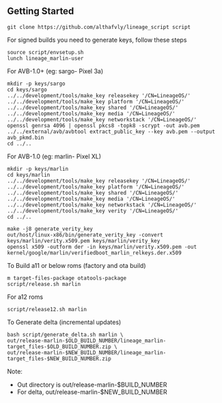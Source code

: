 Getting Started
---------------

    git clone https://github.com/althafvly/lineage_script script

For signed builds you need to generate keys, follow these steps

    source script/envsetup.sh
    lunch lineage_marlin-user

For AVB-1.0+ (eg: sargo- Pixel 3a)

    mkdir -p keys/sargo
    cd keys/sargo
    ../../development/tools/make_key releasekey '/CN=LineageOS/'
    ../../development/tools/make_key platform '/CN=LineageOS/'
    ../../development/tools/make_key shared '/CN=LineageOS/'
    ../../development/tools/make_key media '/CN=LineageOS/'
    ../../development/tools/make_key networkstack '/CN=LineageOS/'
    openssl genrsa 4096 | openssl pkcs8 -topk8 -scrypt -out avb.pem
    ../../external/avb/avbtool extract_public_key --key avb.pem --output avb_pkmd.bin
    cd ../..

For AVB-1.0 (eg: marlin- Pixel XL)

    mkdir -p keys/marlin
    cd keys/marlin
    ../../development/tools/make_key releasekey '/CN=LineageOS/'
    ../../development/tools/make_key platform '/CN=LineageOS/'
    ../../development/tools/make_key shared '/CN=LineageOS/'
    ../../development/tools/make_key media '/CN=LineageOS/'
    ../../development/tools/make_key networkstack '/CN=LineageOS/'
    ../../development/tools/make_key verity '/CN=LineageOS/'
    cd ../..

    make -j8 generate_verity_key
    out/host/linux-x86/bin/generate_verity_key -convert keys/marlin/verity.x509.pem keys/marlin/verity_key
    openssl x509 -outform der -in keys/marlin/verity.x509.pem -out kernel/google/marlin/verifiedboot_marlin_relkeys.der.x509

  To Build a11 or below roms (factory and ota build)

    m target-files-package otatools-package
    script/release.sh marlin

  For a12 roms

    script/release12.sh marlin

  To Generate delta (incremental updates)

    bash script/generate_delta.sh marlin \
    out/release-marlin-$OLD_BUILD_NUMBER/lineage_marlin-target_files-$OLD_BUILD_NUMBER.zip \
    out/release-marlin-$NEW_BUILD_NUMBER/lineage_marlin-target_files-$NEW_BUILD_NUMBER.zip

Note:
- Out directory is out/release-marlin-$BUILD_NUMBER
- For delta, out/release-marlin-$NEW_BUILD_NUMBER
